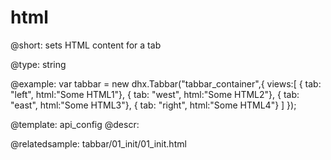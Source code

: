 html
=============

@short: 
sets HTML content for a tab




@type: string

@example: 
var tabbar = new dhx.Tabbar("tabbar_container",{
	views:[ 
		{ tab: "left", html:"Some HTML1"},
		{ tab: "west", html:"Some HTML2"},
		{ tab: "east", html:"Some HTML3"},
		{ tab: "right", html:"Some HTML4"}
   ]
});


@template:	api_config
@descr: 


@relatedsample:
tabbar/01_init/01_init.html

